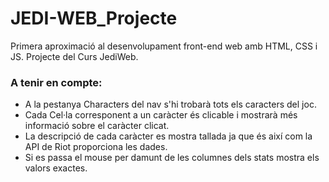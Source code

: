 # JEDI-WEB_Projecte
Primera aproximació al desenvolupament front-end web amb HTML, CSS i JS. Projecte del Curs JediWeb.

### A tenir en compte:
- A la pestanya Characters del nav s'hi trobarà tots els caracters del joc.
- Cada Cel·la corresponent a un caràcter és clicable i mostrarà més informació sobre el caràcter clicat.
- La descripció de cada caràcter es mostra tallada ja que és així com la API de Riot proporciona les dades.
- Si es passa el mouse per damunt de les columnes dels stats mostra els valors exactes.
